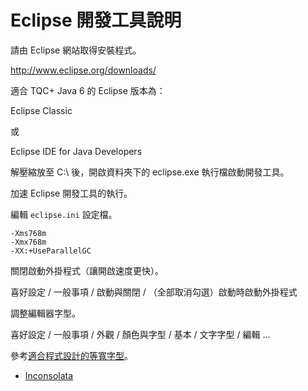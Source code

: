 # Eclipse 開發工具說明

請由 Eclipse 網站取得安裝程式。

http://www.eclipse.org/downloads/

適合 TQC+ Java 6 的 Eclipse 版本為：

Eclipse Classic

或

Eclipse IDE for Java Developers

解壓縮放至 C:\ 後，開啟資料夾下的 eclipse.exe 執行檔啟動開發工具。

加速 Eclipse 開發工具的執行。

編輯 `eclipse.ini` 設定檔。

```
-Xms768m
-Xmx768m
-XX:+UseParallelGC
```

關閉啟動外掛程式（讓開啟速度更快）。

喜好設定 / 一般事項 / 啟動與關閉 / （全部取消勾選）啟動時啟動外掛程式

調整編輯器字型。

喜好設定 / 一般事項 / 外觀 / 顏色與字型 / 基本 / 文字字型 / 編輯 ...

參考[適合程式設計的等寬字型](http://www.gtwang.org/2014/02/monospaced-font-for-programmers.html)。

* [Inconsolata](http://www.levien.com/type/myfonts/Inconsolata.otf)


